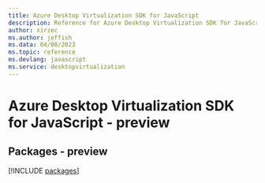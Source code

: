 ```yaml
---
title: Azure Desktop Virtualization SDK for JavaScript
description: Reference for Azure Desktop Virtualization SDK for JavaScript
author: xirzec
ms.author: jeffish
ms.data: 04/08/2023
ms.topic: reference
ms.devlang: javascript
ms.service: desktopvirtualization
---
```

# Azure Desktop Virtualization SDK for JavaScript - preview
## Packages - preview
[!INCLUDE [packages](desktop-virtualization-index.md)]